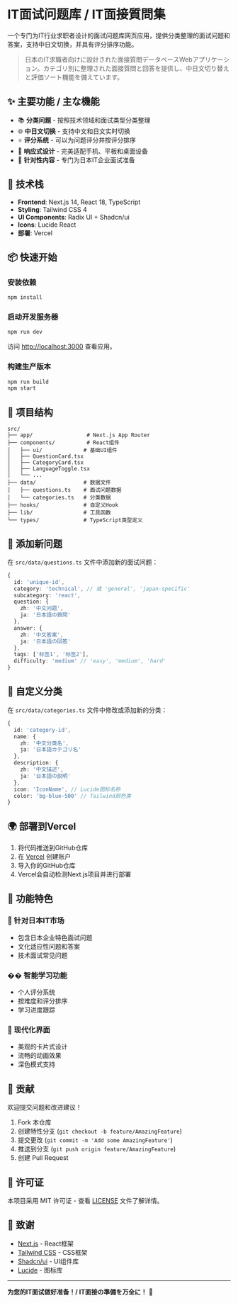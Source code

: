 # IT面试问题库 / IT面接質問集

一个专门为IT行业求职者设计的面试问题库网页应用，提供分类整理的面试问题和答案，支持中日文切换，并具有评分排序功能。

> 日本のIT求職者向けに設計された面接質問データベースWebアプリケーション。カテゴリ別に整理された面接質問と回答を提供し、中日文切り替えと評価ソート機能を備えています。

## ✨ 主要功能 / 主な機能

- 📚 **分类问题** - 按照技术领域和面试类型分类整理
- 🌐 **中日文切换** - 支持中文和日文实时切换
- ⭐ **评分系统** - 可以为问题评分并按评分排序
- 📱 **响应式设计** - 完美适配手机、平板和桌面设备
- 🎯 **针对性内容** - 专门为日本IT企业面试准备

## 🚀 技术栈

- **Frontend**: Next.js 14, React 18, TypeScript
- **Styling**: Tailwind CSS 4
- **UI Components**: Radix UI + Shadcn/ui
- **Icons**: Lucide React
- **部署**: Vercel

## 📦 快速开始

### 安装依赖

```bash
npm install
```

### 启动开发服务器

```bash
npm run dev
```

访问 [http://localhost:3000](http://localhost:3000) 查看应用。

### 构建生产版本

```bash
npm run build
npm start
```

## 📁 项目结构

```
src/
├── app/                 # Next.js App Router
├── components/          # React组件
│   ├── ui/             # 基础UI组件
│   ├── QuestionCard.tsx
│   ├── CategoryCard.tsx
│   ├── LanguageToggle.tsx
│   └── ...
├── data/               # 数据文件
│   ├── questions.ts    # 面试问题数据
│   └── categories.ts   # 分类数据
├── hooks/              # 自定义Hook
├── lib/                # 工具函数
└── types/              # TypeScript类型定义
```

## 📝 添加新问题

在 `src/data/questions.ts` 文件中添加新的面试问题：

```typescript
{
  id: 'unique-id',
  category: 'technical', // 或 'general', 'japan-specific'
  subcategory: 'react',
  question: {
    zh: '中文问题',
    ja: '日本語の質問'
  },
  answer: {
    zh: '中文答案',
    ja: '日本語の回答'
  },
  tags: ['标签1', '标签2'],
  difficulty: 'medium' // 'easy', 'medium', 'hard'
}
```

## 🔧 自定义分类

在 `src/data/categories.ts` 文件中修改或添加新的分类：

```typescript
{
  id: 'category-id',
  name: {
    zh: '中文分类名',
    ja: '日本語カテゴリ名'
  },
  description: {
    zh: '中文描述',
    ja: '日本語の説明'
  },
  icon: 'IconName', // Lucide图标名称
  color: 'bg-blue-500' // Tailwind颜色类
}
```

## 🌍 部署到Vercel

1. 将代码推送到GitHub仓库
2. 在 [Vercel](https://vercel.com) 创建账户
3. 导入你的GitHub仓库
4. Vercel会自动检测Next.js项目并进行部署

## 📱 功能特色

### 🎯 针对日本IT市场
- 包含日本企业特色面试问题
- 文化适应性问题和答案
- 技术面试常见问题

### �� 智能学习功能
- 个人评分系统
- 按难度和评分排序
- 学习进度跟踪

### 🎨 现代化界面
- 美观的卡片式设计
- 流畅的动画效果
- 深色模式支持

## 🤝 贡献

欢迎提交问题和改进建议！

1. Fork 本仓库
2. 创建特性分支 (`git checkout -b feature/AmazingFeature`)
3. 提交更改 (`git commit -m 'Add some AmazingFeature'`)
4. 推送到分支 (`git push origin feature/AmazingFeature`)
5. 创建 Pull Request

## 📄 许可证

本项目采用 MIT 许可证 - 查看 [LICENSE](LICENSE) 文件了解详情。

## 🙏 致谢

- [Next.js](https://nextjs.org/) - React框架
- [Tailwind CSS](https://tailwindcss.com/) - CSS框架
- [Shadcn/ui](https://ui.shadcn.com/) - UI组件库
- [Lucide](https://lucide.dev/) - 图标库

---

**为您的IT面试做好准备！/ IT面接の準備を万全に！** 🚀
